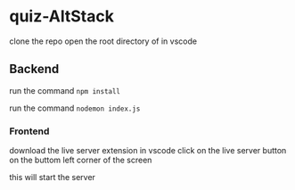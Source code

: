 # quiz-AltStack

clone the repo
open the root directory of in vscode

## Backend

run the command `npm install`

run the command `nodemon index.js`

### Frontend

download the live server extension in vscode
click on the live server button on the buttom left corner of the screen

this will start the server
